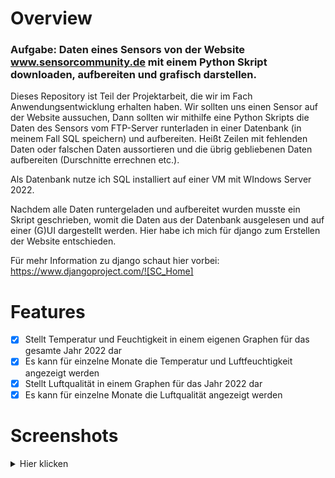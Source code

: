 # Overview
### Aufgabe: Daten eines Sensors von der Website www.sensorcommunity.de mit einem Python Skript downloaden, aufbereiten und grafisch darstellen.

Dieses Repository ist Teil der Projektarbeit, die wir im Fach Anwendungsentwicklung erhalten haben. Wir sollten uns einen Sensor auf der Website aussuchen, Dann sollten wir mithilfe eine Python Skripts die Daten des Sensors vom FTP-Server runterladen in einer Datenbank (in meinem Fall SQL speichern) und aufbereiten. Heißt Zeilen mit fehlenden Daten oder falschen Daten aussortieren und die übrig gebliebenen Daten aufbereiten (Durschnitte errechnen etc.).

Als Datenbank nutze ich SQL installiert auf einer VM mit WIndows Server 2022.

Nachdem alle Daten runtergeladen und aufbereitet wurden musste ein Skript geschrieben, womit die Daten aus der Datenbank ausgelesen und auf einer (G)UI dargestellt werden. Hier habe ich mich für django zum Erstellen der Website entschieden.

Für mehr Information zu django schaut hier vorbei: https://www.djangoproject.com/![SC_Home]

# Features

- [x] Stellt Temperatur und Feuchtigkeit in einem eigenen Graphen für das gesamte Jahr 2022 dar
- [x] Es kann für einzelne Monate die Temperatur und Luftfeuchtigkeit angezeigt werden
- [X] Stellt Luftqualität in einem Graphen für das Jahr 2022 dar
- [X] Es kann für einzelne Monate die Luftqualität angezeigt werden

# Screenshots
<details><summary>Hier klicken</summary>
<p>
  
![Screenshot von der Website](https://github.com/vmhomelab/Projektarbeit--Sensorcommunity/blob/master/screenshots/SC_Home.PNG)
![Screenshot von der Website](https://github.com/vmhomelab/Projektarbeit--Sensorcommunity/blob/master/screenshots/SC_Temperatur.PNG)
![Screenshot von der Website](https://github.com/vmhomelab/Projektarbeit--Sensorcommunity/blob/master/screenshots/SC_Luftfeuchtigkeit.PNG)
![Screenshot von der Website](https://github.com/vmhomelab/Projektarbeit--Sensorcommunity/blob/master/screenshots/SC_Luftqualität.PNG)
  </p>
</details>
